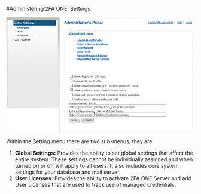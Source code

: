 #Administering 2FA ONE: Settings

![Settings Overview](images/settingsOverview.png)


Within the Setting menu there are two sub-menus, they are:

1. **Global Settings:** Provides the ability to set global settings that affect the entire system. These settings cannot be individually assigned and when turned on or off will apply to all users. It also includes core system settings for your database and mail server.
2. **User Licenses:** Provides the ability to activate 2FA ONE Server and add User Licenses that are used to track use of managed credentials.
